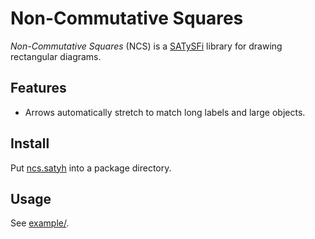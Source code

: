 # Non-Commutative Squares

*Non-Commutative Squares* (NCS) is a
[SATySFi](https://github.com/gfngfn/SATySFi) library for drawing
rectangular diagrams.

## Features

*   Arrows automatically stretch to match long labels and large objects.

## Install

Put [ncs.satyh](ncs.satyh) into a package directory.

## Usage

See [example/](example/).
